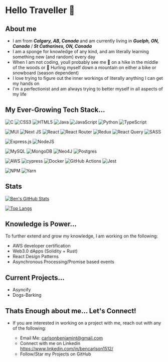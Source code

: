# Hello Traveller 👋
## About me

- I am from ***Calgary, AB, Canada*** and am currently living in ***Guelph, ON, Canada*** / ***St Catharines, ON, Canada***
- I am a sponge for knowledge of any kind, and am literally learning something new (and random) every day
- When I am not coding, youll probably see me 🥾 on a hike in the middle of the woods or 🚴 Hurling myself down a mountain on either a bike or snowboard (season dependent) 
- I love trying to figure out the inner workings of literally anything I can get my hands on
- I'm a perfectionist and am always trying to better myself in all aspects of my life

## My Ever-Growing Tech Stack...

![C](https://img.shields.io/badge/c-%2300599C.svg?style=for-the-badge&logo=c&logoColor=white) ![CSS3](https://img.shields.io/badge/css3-%231572B6.svg?style=for-the-badge&logo=css3&logoColor=white) ![HTML5](https://img.shields.io/badge/html5-%23E34F26.svg?style=for-the-badge&logo=html5&logoColor=white) ![Java](https://img.shields.io/badge/java-%23ED8B00.svg?style=for-the-badge&logo=java&logoColor=white) ![JavaScript](https://img.shields.io/badge/javascript-%23323330.svg?style=for-the-badge&logo=javascript&logoColor=%23F7DF1E) ![Python](https://img.shields.io/badge/python-3670A0?style=for-the-badge&logo=python&logoColor=ffdd54) ![TypeScript](https://img.shields.io/badge/typescript-%23007ACC.svg?style=for-the-badge&logo=typescript&logoColor=white)

![MUI](https://img.shields.io/badge/MUI-%230081CB.svg?style=for-the-badge&logo=mui&logoColor=white) ![Next JS](https://img.shields.io/badge/Next-black?style=for-the-badge&logo=next.js&logoColor=white) ![React](https://img.shields.io/badge/react-%2320232a.svg?style=for-the-badge&logo=react&logoColor=%2361DAFB) ![React Router](https://img.shields.io/badge/React_Router-CA4245?style=for-the-badge&logo=react-router&logoColor=white) ![Redux](https://img.shields.io/badge/redux-%23593d88.svg?style=for-the-badge&logo=redux&logoColor=white) ![React Query](https://img.shields.io/badge/-React%20Query-FF4154?style=for-the-badge&logo=react%20query&logoColor=white) ![SASS](https://img.shields.io/badge/SASS-hotpink.svg?style=for-the-badge&logo=SASS&logoColor=white)

![Express.js](https://img.shields.io/badge/express.js-%23404d59.svg?style=for-the-badge&logo=express&logoColor=%2361DAFB) ![NodeJS](https://img.shields.io/badge/node.js-6DA55F?style=for-the-badge&logo=node.js&logoColor=white)

![MySQL](https://img.shields.io/badge/mysql-%2300f.svg?style=for-the-badge&logo=mysql&logoColor=white) ![MongoDB](https://img.shields.io/badge/MongoDB-%234ea94b.svg?style=for-the-badge&logo=mongodb&logoColor=white) ![Neo4J](https://img.shields.io/badge/Neo4j-008CC1?style=for-the-badge&logo=neo4j&logoColor=white) ![Postgres](https://img.shields.io/badge/postgres-%23316192.svg?style=for-the-badge&logo=postgresql&logoColor=white)  

![AWS](https://img.shields.io/badge/AWS-%23FF9900.svg?style=for-the-badge&logo=amazon-aws&logoColor=white) ![cypress](https://img.shields.io/badge/-cypress-%23E5E5E5?style=for-the-badge&logo=cypress&logoColor=058a5e) ![Docker](https://img.shields.io/badge/docker-%230db7ed.svg?style=for-the-badge&logo=docker&logoColor=white) ![GitHub Actions](https://img.shields.io/badge/github%20actions-%232671E5.svg?style=for-the-badge&logo=githubactions&logoColor=white) ![Jest](https://img.shields.io/badge/-jest-%23C21325?style=for-the-badge&logo=jest&logoColor=white) 

![NPM](https://img.shields.io/badge/NPM-%23000000.svg?style=for-the-badge&logo=npm&logoColor=white) ![Yarn](https://img.shields.io/badge/yarn-%232C8EBB.svg?style=for-the-badge&logo=yarn&logoColor=white)

## Stats

[![Ben's GitHub Stats](https://github-readme-stats.vercel.app/api?username=BCarlson1512&count_private=true&theme=radical)](https://github.com/anuraghazra/github-readme-stats)

[![Top Langs](https://github-readme-stats.vercel.app/api/top-langs/?username=BCarlson1512&theme=radical&layout=compact)](https://github.com/anuraghazra/github-readme-stats)
## Knowledge is Power...

To further extend and grow my knowledge, I am working on the following:
- AWS developer certification
- Web3.0 dApps (Solidity + Rust)
- React Design Patterns
- Asynchronous Processing/Promise based events

## Current Projects...
- Asyncify
- Dogs-Barking


## Thats Enough about me... Let's Connect!

- If you are interested in working on a project with me, reach out with any of the following:

  - Email Me: carlsonbenjamint@gmail.com
  - Connect with me on Linkedin https://www.linkedin.com/in/bencarlson1512/
  - Follow/Star my Projects on GitHub

